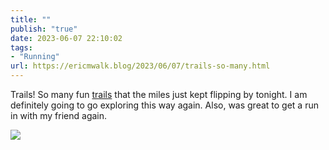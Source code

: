 ```yaml
---
title: ""
publish: "true"
date: 2023-06-07 22:10:02
tags:
- "Running"
url: https://ericmwalk.blog/2023/06/07/trails-so-many.html
---
```

Trails! So many fun [trails](https://strava.com/activities/9223723182) that the miles just kept flipping by tonight. I am definitely going to go exploring this way again. Also, was great to get a run in with my friend again.

![](https://ericmwalk.blog/uploads/2023/c95dbde85d.jpg)